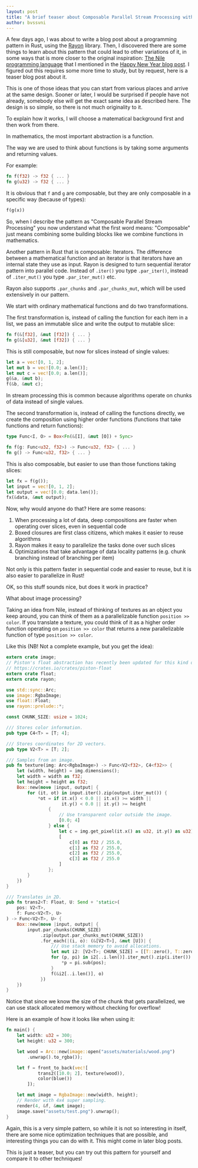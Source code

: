 ```yaml
---
layout: post
title: "A brief teaser about Composable Parallel Stream Processing with Rayon"
author: bvssvni
---
```


A few days ago, I was about to write a blog post about a programming pattern in Rust,
using the [Rayon](https://crates.io/crates/rayon) library.
Then, I discovered there are some things to learn about this pattern that could lead to
other variations of it, in some ways that is more closer to the original inspiration:
[The Nile programming language](https://github.com/damelang/nile) that I mentioned in the [Happy New Year blog post](http://blog.piston.rs/2016/12/31/happy-new-year/).
I figured out this requires some more time to study, but by request, here is a teaser blog post about it.

This is one of those ideas that you can start from various places and arrive at the same design.
Sooner or later, I would be surprised if people have not already,
somebody else will get the exact same idea as described here.
The design is so simple, so there is not much originality to it.

To explain how it works, I will choose a matematical background first and then work from there.

In mathematics, the most important abstraction is a function.

The way we are used to think about functions is by taking some arguments and returning values.

For example:

```rust
fn f(f32) -> f32 { ... }
fn g(u32) -> f32 { ... }
```

It is obvious that `f` and `g` are composable, but they are only composable in a specific way (because of types):

```rust
f(g(x))
```

So, when I describe the pattern as "Composable Parallel Stream Processing" you now understand what the first
word means: "Composable" just means combining some building blocks like we combine functions in mathematics.

Another pattern in Rust that is composable: Iterators.
The difference between a mathematical function and an iterator is that iterators have an internal state they use as input.
Rayon is designed to turn sequential iterator pattern into parallel code.
Instead of `.iter()` you type `.par_iter()`, instead of `.iter_mut()` you type `.par_iter_mut()` etc.

Rayon also supports `.par_chunks` and `.par_chunks_mut`, which will be used extensively in our pattern.

We start with ordinary mathematical functions and do two transformations.

The first transformation is, instead of calling the function for each item in a list,
we pass an immutable slice and write the output to mutable slice:

```rust
fn f(&[f32], &mut [f32]) { ... }
fn g(&[u32], &mut [f32]) { ... }
```

This is still composable, but now for slices instead of single values:

```rust
let a = vec![0, 1, 2];
let mut b = vec![0.0; a.len()];
let mut c = vec![0.0; a.len()];
g(&a, &mut b);
f(&b, &mut c);
```

In stream processing this is common because algorithms operate on chunks of data instead of single values.

The second transformation is, instead of calling the functions directly,
we create the composition using higher order functions (functions that take functions and return functions):

```rust
type Func<I, O> = Box<Fn(&[I], &mut [O]) + Sync>

fn f(g: Func<u32, f32>) -> Func<u32, f32> { ... }
fn g() -> Func<u32, f32> { ... }
```

This is also composable, but easier to use than those functions taking slices:

```rust
let fx = f(g());
let input = vec![0, 1, 2];
let output = vec![0.0; data.len()];
fx(&data, &mut output);
```

Now, why would anyone do that? Here are some reasons:

1. When processing a lot of data, deep compositions are faster when operating over slices, even in sequential code
2. Boxed closures are first class citizens, which makes it easier to reuse algorithms
3. Rayon makes it easy to parallelize the tasks done over such slices
4. Optimizations that take advantage of data locality patterns (e.g. chunk branching instead of branching per item)

Not only is this pattern faster in sequential code and easier to reuse, but it is also easier to parallelize in Rust!

OK, so this stuff sounds nice, but does it work in practice?

What about image processing?

Taking an idea from Nile, instead of thinking of textures as an object you keep around,
you can think of them as a parallelizable function `position >> color`.
If you translate a texture, you could think of it as a higher order function operating
on `position >> color` that returns a new parallelizable function of type `position >> color`.

Like this (NB! Not a complete example, but you get the idea):

```rust
extern crate image;
// Piston's float abstraction has recently been updated for this kind of generic code!
// https://crates.io/crates/piston-float
extern crate float;
extern crate rayon;

use std::sync::Arc;
use image::RgbaImage;
use float::Float;
use rayon::prelude::*;

const CHUNK_SIZE: usize = 1024;

/// Stores color information.
pub type C4<T> = [T; 4];

/// Stores coordinates for 2D vectors.
pub type V2<T> = [T; 2];

/// Samples from an image.
pub fn texture(img: Arc<RgbaImage>) -> Func<V2<f32>, C4<f32>> {
    let (width, height) = img.dimensions();
    let width = width as f32;
    let height = height as f32;
    Box::new(move |input, output| {
        for (it, ot) in input.iter().zip(output.iter_mut()) {
            *ot = if it.x() < 0.0 || it.x() >= width ||
                     it.y() < 0.0 || it.y() >= height
                {
                    // Use transparent color outside the image.
                    [0.0; 4]
                } else {
                    let c = img.get_pixel(it.x() as u32, it.y() as u32).data;
                    [
                        c[0] as f32 / 255.0,
                        c[1] as f32 / 255.0,
                        c[2] as f32 / 255.0,
                        c[3] as f32 / 255.0
                    ]
                };
        }
    })
}

/// Translates in 2D.
pub fn trans2<T: Float, U: Send + 'static>(
    pos: V2<T>,
    f: Func<V2<T>, U>
) -> Func<V2<T>, U> {
    Box::new(move |input, output| {
        input.par_chunks(CHUNK_SIZE)
             .zip(output.par_chunks_mut(CHUNK_SIZE))
             .for_each(|(i, o): (&[V2<T>], &mut [U])| {
                 /// Use stack memory to avoid allocations.
                 let mut i2: [V2<T>; CHUNK_SIZE] = [[T::zero(), T::zero()]; CHUNK_SIZE];
                 for (p, pi) in i2[..i.len()].iter_mut().zip(i.iter()) {
                     *p = pi.sub(pos);
                 }
                 f(&i2[..i.len()], o)
             })
    })
}
```

Notice that since we know the size of the chunk that gets parallelized,
we can use stack allocated memory without checking for overflow!

Here is an example of how it looks like when using it:

```rust
fn main() {
    let width: u32 = 300;
    let height: u32 = 300;

    let wood = Arc::new(image::open("assets/materials/wood.png")
        .unwrap().to_rgba());

    let f = front_to_back(vec![
            trans2([10.0; 2], texture(wood)),
            color(blue())
        ]);

    let mut image = RgbaImage::new(width, height);
    // Render with 4x4 super sampling.
    render(4, &f, &mut image);
    image.save("assets/test.png").unwrap();
}
```

Again, this is a very simple pattern, so while it is not so interesting in itself,
there are some nice optimization techniques that are possible, and interesting things you can do with it.
This might come in later blog posts.

This is just a teaser, but you can try out this pattern for yourself and compare it to other techniques!
